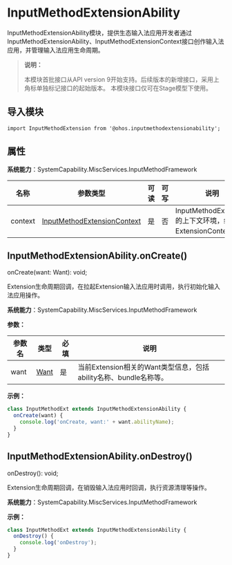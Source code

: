 # InputMethodExtensionAbility

InputMethodExtensionAbility模块，提供生态输入法应用开发者通过InputMethodExtensionAbility、InputMethodExtensionContext接口创作输入法应用，并管理输入法应用生命周期。

> **说明：**
> 
> 本模块首批接口从API version 9开始支持。后续版本的新增接口，采用上角标单独标记接口的起始版本。
> 本模块接口仅可在Stage模型下使用。

## 导入模块

```
import InputMethodExtension from '@ohos.inputmethodextensionability';
```

## 属性

**系统能力**：SystemCapability.MiscServices.InputMethodFramework

| 名称 | 参数类型 | 可读 | 可写 | 说明 |
| -------- | -------- | -------- | -------- | -------- |
| context | [InputMethodExtensionContext](js-apis-inputmethod-extension-context.md) | 是 | 否 | InputMethodExtension的上下文环境，继承自ExtensionContext。 |


## InputMethodExtensionAbility.onCreate()

onCreate(want: Want): void;

Extension生命周期回调，在拉起Extension输入法应用时调用，执行初始化输入法应用操作。

**系统能力**：SystemCapability.MiscServices.InputMethodFramework

**参数：**

  | 参数名 | 类型 | 必填 | 说明 | 
  | -------- | -------- | -------- | -------- |
  | want |  [Want](js-apis-application-Want.md) | 是 | 当前Extension相关的Want类型信息，包括ability名称、bundle名称等。 | 

**示例：**

  ```js
  class InputMethodExt extends InputMethodExtensionAbility {
    onCreate(want) {
      console.log('onCreate, want:' + want.abilityName);
    }
  }
  ```


## InputMethodExtensionAbility.onDestroy()

onDestroy(): void;

Extension生命周期回调，在销毁输入法应用时回调，执行资源清理等操作。

**系统能力**：SystemCapability.MiscServices.InputMethodFramework

**示例：**

  ```js
  class InputMethodExt extends InputMethodExtensionAbility {
    onDestroy() {
      console.log('onDestroy');
    }
  }
  ```
